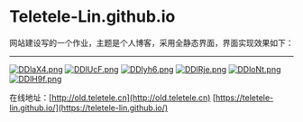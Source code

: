 # Teletele-Lin.github.io
网站建设写的一个作业，主题是个人博客，采用全静态界面，界面实现效果如下：
-- --
[![DDlaX4.png](https://s3.ax1x.com/2020/11/27/DDlaX4.png)](https://imgchr.com/i/DDlaX4)
[![DDlUcF.png](https://s3.ax1x.com/2020/11/27/DDlUcF.png)](https://imgchr.com/i/DDlUcF)
[![DDlyh6.png](https://s3.ax1x.com/2020/11/27/DDlyh6.png)](https://imgchr.com/i/DDlyh6)
[![DDlRje.png](https://s3.ax1x.com/2020/11/27/DDlRje.png)](https://imgchr.com/i/DDlRje)
[![DDloNt.png](https://s3.ax1x.com/2020/11/27/DDloNt.png)](https://imgchr.com/i/DDloNt)
[![DDlH9f.png](https://s3.ax1x.com/2020/11/27/DDlH9f.png)](https://imgchr.com/i/DDlH9f)


在线地址：[http://old.teletele.cn](http://old.teletele.cn) [https://teletele-lin.github.io/](https://teletele-lin.github.io/)


